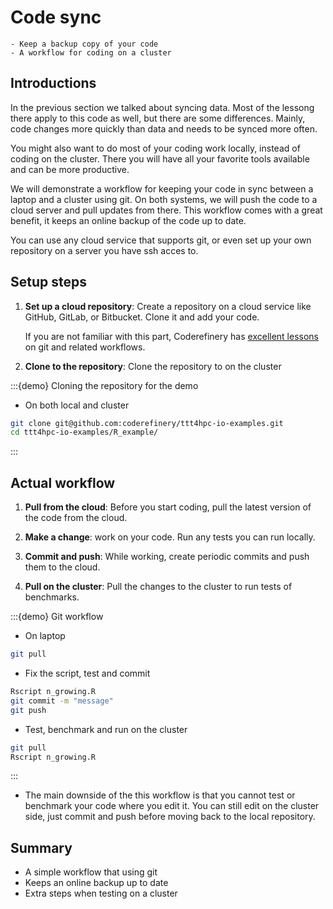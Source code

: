 # Code sync

```{objectives}
- Keep a backup copy of your code
- A workflow for coding on a cluster
```

## Introductions

In the previous section we talked about syncing data.
Most of the lessong there apply to this code as well, but
there are some differences. Mainly, code changes more
quickly than data and needs to be synced more often.

You might also want to do most of your coding work locally,
instead of coding on the cluster. There you will have all
your favorite tools available and can be more productive.

We will demonstrate a workflow for keeping your code in
sync between a laptop and a cluster using git. On both
systems, we will push the code to a cloud server and pull
updates from there. This
workflow comes with a great benefit, it keeps an online
backup of the code up to date.

You can use any cloud service that supports git, or even
set up your own repository on a server you have ssh acces
to.

## Setup steps

1. **Set up a cloud repository**: Create a repository on
   a cloud service like GitHub, GitLab, or Bitbucket. 
   Clone it and add your code.

   If you are not familiar with this part, Coderefinery has
   [excellent lessons](https://coderefinery.github.io/git-intro/)
   on git and related workflows.

2. **Clone to the repository**: Clone the repository to on the
   cluster


:::{demo} Cloning the repository for the demo
- On both local and cluster
```bash
git clone git@github.com:coderefinery/ttt4hpc-io-examples.git
cd ttt4hpc-io-examples/R_example/
```
:::


## Actual workflow

1. **Pull from the cloud**: Before you start coding, pull
   the latest version of the code from the cloud.

2. **Make a change**: work on your code. Run any tests
    you can run locally.

2. **Commit and push**: While working, create periodic
    commits and push them to the cloud.

3. **Pull on the cluster**: Pull the changes to the cluster
    to run tests of benchmarks.

:::{demo} Git workflow
- On laptop
```bash
git pull
```
- Fix the script, test and commit
```bash
Rscript n_growing.R
git commit -m "message"
git push
```
- Test, benchmark and run on the cluster
```bash
git pull
Rscript n_growing.R
```
:::

- The main downside of the this workflow is that you cannot
  test or benchmark your code where you edit it. You can 
  still edit on the cluster side, just commit and push
  before moving back to the local repository.

## Summary

- A simple workflow that using git
- Keeps an online backup up to date
- Extra steps when testing on a cluster

